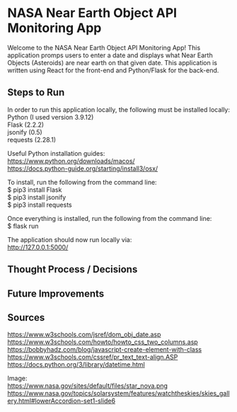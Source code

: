 # NASA Near Earth Object API Monitoring App

Welcome to the NASA Near Earth Object API Monitoring App! This application promps users to enter a date and displays what Near Earth Objects (Asteroids) are near earth on that given date. This application is written using React for the front-end and Python/Flask for the back-end.

## Steps to Run

In order to run this application locally, the following must be installed locally:  
Python (I used version 3.9.12)  
Flask (2.2.2)  
jsonify (0.5)  
requests (2.28.1)  

Useful Python installation guides:  
https://www.python.org/downloads/macos/  
https://docs.python-guide.org/starting/install3/osx/  

To install, run the following from the command line:  
$ pip3 install Flask  
$ pip3 install jsonify  
$ pip3 install requests  

Once everything is installed, run the following from the command line:  
$ flask run  

The application should now run locally via:  
http://127.0.0.1:5000/

## Thought Process / Decisions

## Future Improvements

## Sources
https://www.w3schools.com/jsref/dom_obj_date.asp
https://www.w3schools.com/howto/howto_css_two_columns.asp
https://bobbyhadz.com/blog/javascript-create-element-with-class
https://www.w3schools.com/cssref/pr_text_text-align.ASP
https://docs.python.org/3/library/datetime.html

Image:  
https://www.nasa.gov/sites/default/files/star_nova.png
https://www.nasa.gov/topics/solarsystem/features/watchtheskies/skies_gallery.html#lowerAccordion-set1-slide6